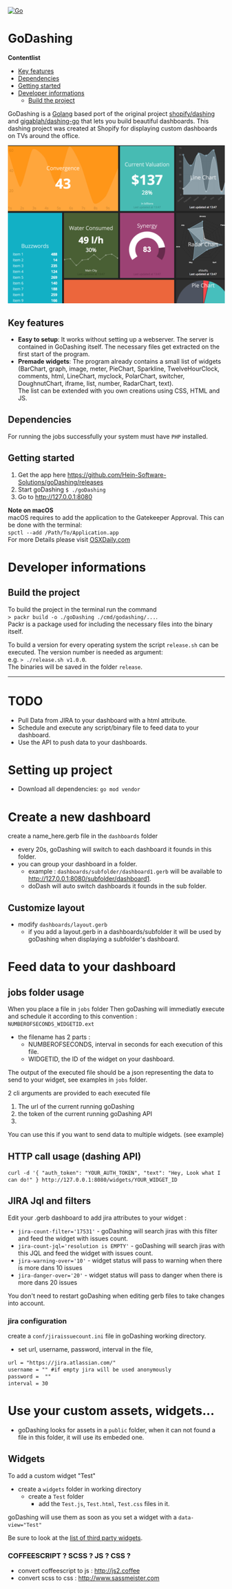 [![Go](https://github.com/Hein-Software-Solutions/goDashing/actions/workflows/go.yml/badge.svg)](https://github.com/Hein-Software-Solutions/goDashing/actions/workflows/go.yml)
# GoDashing

**Contentlist**  
- [Key features](#key-features)
- [Dependencies](#dependencies)
- [Getting started](#getting-started)
- [Developer informations](#developer-informations)
	- [Build the project](#build-the-project)

GoDashing is a [Golang](http://golang.org) based port of the original project [shopify/dashing](http://shopify.github.io/dashing) and [gigablah/dashing-go](https://github.com/gigablah/dashing-go) that lets you build beautiful dashboards. This dashing project was created at Shopify for displaying custom dashboards on TVs around the office.

![example dashbaord](./docs/screenshot.png)

## Key features
- **Easy to setup**: It works without setting up a webserver. The server is contained in GoDashing itself. The necessary files get extracted on the first start of the program.
- **Premade widgets**: The program already contains a small list of widgets (BarChart, graph, image, meter, PieChart, Sparkline, TwelveHourClock, comments, html, LineChart, myclock, PolarChart, switcher, DoughnutChart, iframe, list, number, RadarChart, text).  
The list can be extended with you own creations using CSS, HTML and JS.

## Dependencies
For running the jobs successfully your system must have `PHP` installed.

## Getting started
1. Get the app here https://github.com/Hein-Software-Solutions/goDashing/releases
2. Start goDashing `$ ./goDashing`
3. Go to http://127.0.0.1:8080

**Note on macOS**  
macOS requires to add the application to the Gatekeeper Approval. This can be done with the terminal:  
`spctl --add /Path/To/Application.app`  
For more Details please visit [OSXDaily.com](https://osxdaily.com/2015/07/15/add-remove-gatekeeper-app-command-line-mac-os-x)

# Developer informations
## Build the project
To build the project in the terminal run the command  
`> packr build -o ./goDashing ./cmd/godashing/...`.  
Packr is a package used for including the necessary files into the binary itself.

To build a version for every operating system the script `release.sh` can be executed. The version number is needed as argument:  
e.g. `> ./release.sh v1.0.0`.  
The binaries will be saved in the folder `release`.


-------------------------------
# TODO
- Pull Data from JIRA to your dashboard with a html attribute.
- Schedule and execute any script/binary file to feed data to your dashboard.
- Use the API to push data to your dashboards.

# Setting up project
- Download all dependencies: `go mod vendor`

# Create a new dashboard
create a name_here.gerb file in the ```dashboards``` folder

* every 20s, goDashing will switch to each dashboard it founds in this folder.
* you can group your dashboard in a folder.
	* example : ```dashboards/subfolder/dashboard1.gerb```  will be available to http://127.0.0.1:8080/subfolder/dashboard1. 
	* doDash will auto switch dashboards it founds in the sub folder.

## Customize layout
* modify ```dashboards/layout.gerb```
	* if you add a layout.gerb in a dashboards/subfolder it will be used by goDashing when displaying a subfolder's dashboard.


# Feed data to your dashboard

## jobs folder usage
When you place a file in ```jobs``` folder Then goDashing will immediatly execute and schedule it according to this convention : ```NUMBEROFSECONDS_WIDGETID.ext```
* the filename has 2 parts :
	* NUMBEROFSECONDS,  interval in seconds for each execution of this file.
	* WIDGETID, the ID of the widget on your dashboard.

The output of the executed file should be a json representing the data to send to your widget, see examples in ```jobs``` folder.

2 cli arguments are provided to each executed file
1. The url of the current running goDashing
2. the token of the current running goDashing API
3. 
You can use this if you want to send data to multiple widgets. (see example)

## HTTP call usage (dashing API)
```
curl -d '{ "auth_token": "YOUR_AUTH_TOKEN", "text": "Hey, Look what I can do!" } http://127.0.0.1:8080/widgets/YOUR_WIDGET_ID
```


## JIRA Jql and filters
Edit your .gerb dashboard to add jira attributes to your widget :

* ```jira-count-filter='17531'``` - goDashing will search jiras with this filter and feed the widget with issues count.
* ```jira-count-jql='resolution is EMPTY'``` - goDashing will search jiras with this JQL and feed the widget with issues count.
* ```jira-warning-over='10'``` - widget status will pass to warning when there is more dans 10 issues
* ```jira-danger-over='20'``` - widget status will pass to danger when there is more dans 20 issues

You don't need to restart goDashing when editing gerb files to take changes into account.

### jira configuration
create a ```conf/jiraissuecount.ini``` file in goDashing working directory.
* set url, username, password, interval in the file, 

```
url = "https://jira.atlassian.com/"
username = "" #if empty jira will be used anonymously
password =  ""
interval = 30
```


# Use your custom assets, widgets...
* goDashing looks for assets in a ```public``` folder, when it can not found a file in this folder, it will use its embeded one.

## Widgets
To add a custom widget "Test"
* create a ```widgets``` folder in working directory
	* create a ```Test``` folder
		* add the ```Test.js```, ```Test.html```, ```Test.css``` files in it.

goDashing will use them as soon as you set a widget with a ```data-view="Test"```

Be sure to look at the [list of third party widgets][4].


### COFFEESCRIPT ? SCSS ? JS ? CSS ?
* convert coffeescript to js : http://js2.coffee
* convert scss to css : http://www.sassmeister.com


[2]: 
[3]: 
[4]: https://github.com/Shopify/dashing/wiki/Additional-Widgets
